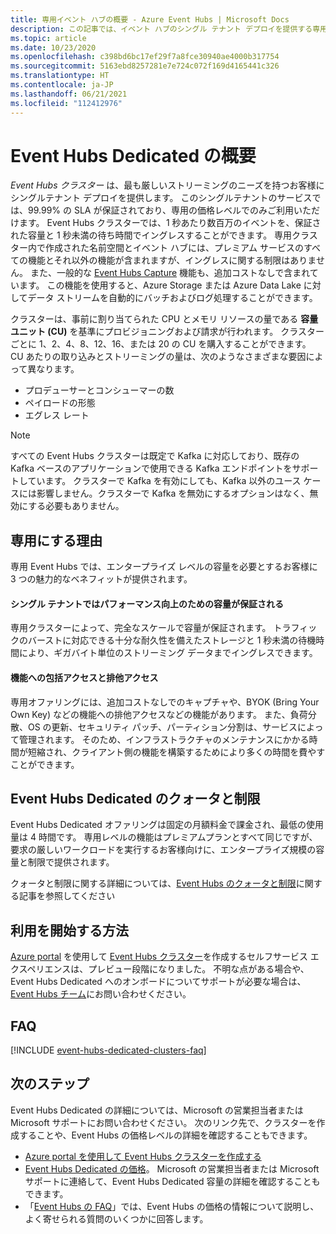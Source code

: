 ```yaml
---
title: 専用イベント ハブの概要 - Azure Event Hubs | Microsoft Docs
description: この記事では、イベント ハブのシングル テナント デプロイを提供する専用の Azure Event Hubs の概要について説明します。
ms.topic: article
ms.date: 10/23/2020
ms.openlocfilehash: c398bd6bc17ef29f7a8fce30940ae4000b317754
ms.sourcegitcommit: 5163ebd8257281e7e724c072f169d4165441c326
ms.translationtype: HT
ms.contentlocale: ja-JP
ms.lasthandoff: 06/21/2021
ms.locfileid: "112412976"
---
```

# <a name="overview-of-event-hubs-dedicated"></a>Event Hubs Dedicated の概要

*Event Hubs クラスター* は、最も厳しいストリーミングのニーズを持つお客様にシングルテナント デプロイを提供します。 このシングルテナントのサービスでは、99.99% の SLA が保証されており、専用の価格レベルでのみご利用いただけます。 Event Hubs クラスターでは、1 秒あたり数百万のイベントを、保証された容量と 1 秒未満の待ち時間でイングレスすることができます。 専用クラスター内で作成された名前空間とイベント ハブには、プレミアム サービスのすべての機能とそれ以外の機能が含まれますが、イングレスに関する制限はありません。 また、一般的な [Event Hubs Capture](event-hubs-capture-overview.md) 機能も、追加コストなしで含まれています。 この機能を使用すると、Azure Storage または Azure Data Lake に対してデータ ストリームを自動的にバッチおよびログ処理することができます。 

クラスターは、事前に割り当てられた CPU とメモリ リソースの量である **容量ユニット (CU)** を基準にプロビジョニングおよび請求が行われます。 クラスターごとに 1、2、4、8、12、16、または 20 の CU を購入することができます。 CU あたりの取り込みとストリーミングの量は、次のようなさまざまな要因によって異なります。 

- プロデューサーとコンシューマーの数
- ペイロードの形態
- エグレス レート

> [!NOTE]
> すべての Event Hubs クラスターは既定で Kafka に対応しており、既存の Kafka ベースのアプリケーションで使用できる Kafka エンドポイントをサポートしています。 クラスターで Kafka を有効にしても、Kafka 以外のユース ケースには影響しません。クラスターで Kafka を無効にするオプションはなく、無効にする必要もありません。

## <a name="why-dedicated"></a>専用にする理由

専用 Event Hubs では、エンタープライズ レベルの容量を必要とするお客様に 3 つの魅力的なベネフィットが提供されます。

#### <a name="single-tenancy-guarantees-capacity-for-better-performance"></a>シングル テナントではパフォーマンス向上のための容量が保証される

専用クラスターによって、完全なスケールで容量が保証されます。 トラフィックのバーストに対応できる十分な耐久性を備えたストレージと 1 秒未満の待機時間により、ギガバイト単位のストリーミング データまでイングレスできます。 

#### <a name="inclusive-and-exclusive-access-to-features"></a>機能への包括アクセスと排他アクセス

専用オファリングには、追加コストなしでのキャプチャや、BYOK (Bring Your Own Key) などの機能への排他アクセスなどの機能があります。 また、負荷分散、OS の更新、セキュリティ パッチ、パーティション分割は、サービスによって管理されます。 そのため、インフラストラクチャのメンテナンスにかかる時間が短縮され、クライアント側の機能を構築するためにより多くの時間を費やすことができます。  

## <a name="event-hubs-dedicated-quotas-and-limits"></a>Event Hubs Dedicated のクォータと制限
Event Hubs Dedicated オファリングは固定の月額料金で課金され、最低の使用量は 4 時間です。 専用レベルの機能はプレミアムプランとすべて同じですが、要求の厳しいワークロードを実行するお客様向けに、エンタープライズ規模の容量と制限で提供されます。 

クォータと制限に関する詳細については、[Event Hubs のクォータと制限](event-hubs-quotas.md)に関する記事を参照してください

## <a name="how-to-onboard"></a>利用を開始する方法

[Azure portal](https://aka.ms/eventhubsclusterquickstart) を使用して [Event Hubs クラスター](event-hubs-dedicated-cluster-create-portal.md)を作成するセルフサービス エクスペリエンスは、プレビュー段階になりました。 不明な点がある場合や、Event Hubs Dedicated へのオンボードについてサポートが必要な場合は、[Event Hubs チーム](mailto:askeventhubs@microsoft.com)にお問い合わせください。

## <a name="faqs"></a>FAQ

[!INCLUDE [event-hubs-dedicated-clusters-faq](./includes/event-hubs-dedicated-clusters-faq.md)]

## <a name="next-steps"></a>次のステップ

Event Hubs Dedicated の詳細については、Microsoft の営業担当者または Microsoft サポートにお問い合わせください。 次のリンク先で、クラスターを作成することや、Event Hubs の価格レベルの詳細を確認することもできます。

- [Azure portal を使用して Event Hubs クラスターを作成する](https://aka.ms/eventhubsclusterquickstart) 
- [Event Hubs Dedicated の価格](https://azure.microsoft.com/pricing/details/event-hubs/)。 Microsoft の営業担当者または Microsoft サポートに連絡して、Event Hubs Dedicated 容量の詳細を確認することもできます。
- 「[Event Hubs の FAQ](event-hubs-faq.yml)」では、Event Hubs の価格の情報について説明し、よく寄せられる質問のいくつかに回答します。

